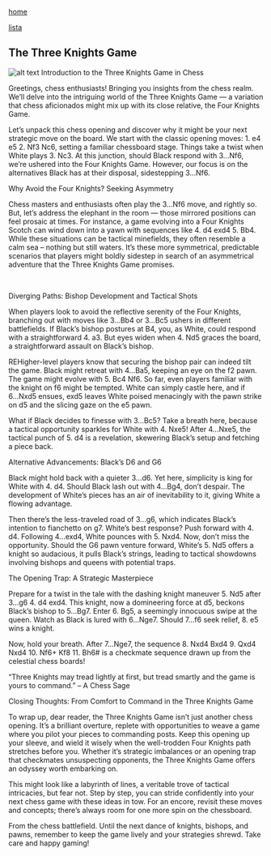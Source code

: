 [home](/zaliczeniowe1awww/)

[lista](/zaliczeniowe1awww/lista/)

## The Three Knights Game

![alt text](https://www.thechesswebsite.com/wp-content/uploads/2024/02/Captura-de-ecra-2024-02-10-as-17.27.17.png "The Three Knights Game")
Introduction to the Three Knights Game in Chess

Greetings, chess enthusiasts! Bringing you insights from the chess realm. We’ll delve into the intriguing world of the Three Knights Game — a variation that chess aficionados might mix up with its close relative, the Four Knights Game.



Let’s unpack this chess opening and discover why it might be your next strategic move on the board. We start with the classic opening moves: 1. e4 e5 2. Nf3 Nc6, setting a familiar chessboard stage. Things take a twist when White plays 3. Nc3. At this junction, should Black respond with 3...Nf6, we’re ushered into the Four Knights Game. However, our focus is on the alternatives Black has at their disposal, sidestepping 3...Nf6.

Why Avoid the Four Knights? Seeking Asymmetry



Chess masters and enthusiasts often play the 3...Nf6 move, and rightly so. But, let’s address the elephant in the room — those mirrored positions can feel prosaic at times. For instance, a game evolving into a Four Knights Scotch can wind down into a yawn with sequences like 4. d4 exd4 5. Bb4. While these situations can be tactical minefields, they often resemble a calm sea – nothing but still waters. It’s these more symmetrical, predictable scenarios that players might boldly sidestep in search of an asymmetrical adventure that the Three Knights Game promises.



 

Diverging Paths: Bishop Development and Tactical Shots



When players look to avoid the reflective serenity of the Four Knights, branching out with moves like 3...Bb4 or 3...Bc5 ushers in different battlefields. If Black’s bishop postures at B4, you, as White, could respond with a straightforward 4. a3. But eyes widen when 4. Nd5 graces the board, a straightforward assault on Black’s bishop.



REHigher-level players know that securing the bishop pair can indeed tilt the game. Black might retreat with 4...Ba5, keeping an eye on the f2 pawn. The game might evolve with 5. Bc4 Nf6. So far, even players familiar with the knight on f6 might be tempted. White can simply castle here, and if 6...Nxd5 ensues, exd5 leaves White poised menacingly with the pawn strike on d5 and the slicing gaze on the e5 pawn.



What if Black decides to finesse with 3...Bc5? Take a breath here, because a tactical opportunity sparkles for White with 4. Nxe5! After 4...Nxe5, the tactical punch of 5. d4 is a revelation, skewering Black’s setup and fetching a piece back.



Alternative Advancements: Black’s D6 and G6

Black might hold back with a quieter 3...d6. Yet here, simplicity is king for White with 4. d4. Should Black lash out with 4...Bg4, don’t despair. The development of White’s pieces has an air of inevitability to it, giving White a flowing advantage.



Then there’s the less-traveled road of 3...g6, which indicates Black’s intention to fianchetto on g7. White’s best response? Push forward with 4. d4. Following 4...exd4, White pounces with 5. Nxd4. Now, don’t miss the opportunity. Should the G6 pawn venture forward, White’s 5. Nd5 offers a knight so audacious, it pulls Black’s strings, leading to tactical showdowns involving bishops and queens with potential traps.



The Opening Trap: A Strategic Masterpiece



Prepare for a twist in the tale with the dashing knight maneuver 5. Nd5 after 3...g6 4. d4 exd4. This knight, now a domineering force at d5, beckons Black’s bishop to 5...Bg7. Enter 6. Bg5, a seemingly innocuous swipe at the queen. Watch as Black is lured with 6...Nge7. Should 7...f6 seek relief, 8. e5 wins a knight.



Now, hold your breath. After 7...Nge7, the sequence 8. Nxd4 Bxd4 9. Qxd4 Nxd4 10. Nf6+ Kf8 11. Bh6# is a checkmate sequence drawn up from the celestial chess boards!

“Three Knights may tread lightly at first, but tread smartly and the game is yours to command.” – A Chess Sage

Closing Thoughts: From Comfort to Command in the Three Knights Game



To wrap up, dear reader, the Three Knights Game isn’t just another chess opening. It’s a brilliant overture, replete with opportunities to weave a game where you pilot your pieces to commanding posts. Keep this opening up your sleeve, and wield it wisely when the well-trodden Four Knights path stretches before you. Whether it’s strategic imbalances or an opening trap that checkmates unsuspecting opponents, the Three Knights Game offers an odyssey worth embarking on.

This might look like a labyrinth of lines, a veritable trove of tactical intricacies, but fear not. Step by step, you can stride confidently into your next chess game with these ideas in tow. For an encore, revisit these moves and concepts; there’s always room for one more spin on the chessboard.

From the chess battlefield. Until the next dance of knights, bishops, and pawns, remember to keep the game lively and your strategies shrewd. Take care and happy gaming!

